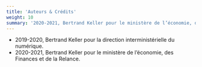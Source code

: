 ```yaml
---
title: 'Auteurs & Crédits'
weight: 10
summary: '2020-2021, Bertrand Keller pour le ministère de l’économie, des Finances et de la Relance'
---
```


* 2019-2020, Bertrand Keller pour la direction interministérielle du numérique.
* 2020-2021, Bertrand Keller pour le ministère de l’économie, des Finances et de la Relance.
